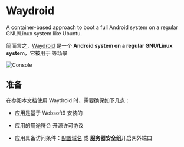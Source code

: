 # Waydroid

A container-based approach to boot a full Android system on a regular GNU/Linux system like Ubuntu.

简而言之，[Waydroid](https://waydro.id/) 是一个 **Android system on a regular GNU/Linux system**，它被用于  等场景


![Console](https://libs.websoft9.com/Websoft9/DocsPicture/zh/waydroid/waydroid-gui-websoft9.png)


## 准备

在参阅本文档使用 Waydroid 时，需要确保如下几点：

- 应用是基于 Websoft9 安装的

- 应用的用途符合 [](https://some_license_url) 开源许可协议

- 应用具备访问条件：[配置域名](./guide/appsetdomain) 或 **服务器安全组**开启网外端口